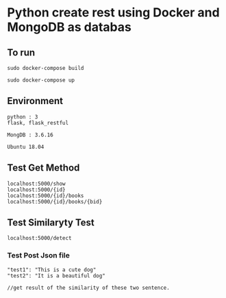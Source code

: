 # Python create rest using Docker and MongoDB as databas

## To run 
```
sudo docker-compose build

sudo docker-compose up

```

## Environment
```
python : 3
flask, flask_restful

MongDB : 3.6.16

Ubuntu 18.04
```

## Test Get Method
```
localhost:5000/show
localhost:5000/{id}
localhost:5000/{id}/books
localhost:5000/{id}/books/{bid}
```

## Test Similaryty Test
```
localhost:5000/detect
```

### Test Post Json file
```
"test1": "This is a cute dog"
"test2": "It is a beautiful dog"

//get result of the similarity of these two sentence.
```

